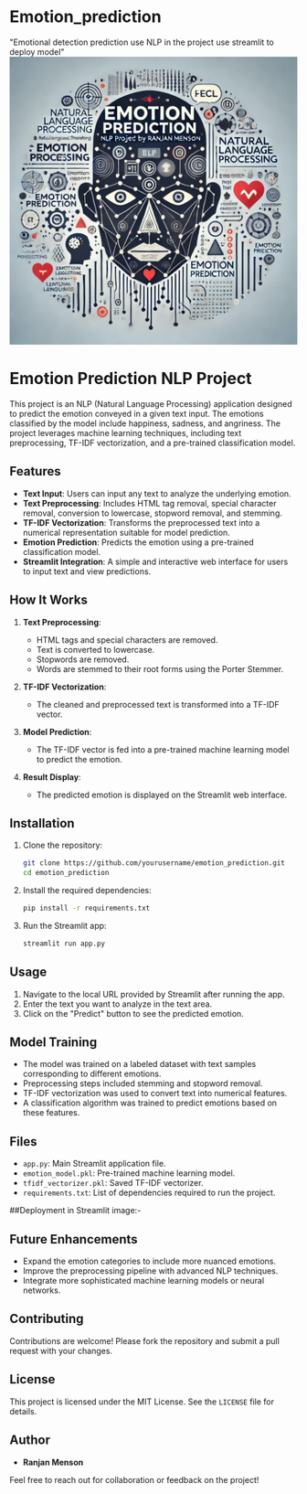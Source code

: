 # Emotion_prediction
"Emotional detection prediction use NLP in the project use streamlit to deploy model"
<img src="https://github.com/rpjinu/Emotion_prediction/blob/main/project_image.png" width='800'>
# Emotion Prediction NLP Project

This project is an NLP (Natural Language Processing) application designed to predict the emotion conveyed in a given text input. The emotions classified by the model include happiness, sadness, and angriness. The project leverages machine learning techniques, including text preprocessing, TF-IDF vectorization, and a pre-trained classification model.

## Features

- **Text Input**: Users can input any text to analyze the underlying emotion.
- **Text Preprocessing**: Includes HTML tag removal, special character removal, conversion to lowercase, stopword removal, and stemming.
- **TF-IDF Vectorization**: Transforms the preprocessed text into a numerical representation suitable for model prediction.
- **Emotion Prediction**: Predicts the emotion using a pre-trained classification model.
- **Streamlit Integration**: A simple and interactive web interface for users to input text and view predictions.

## How It Works

1. **Text Preprocessing**:
    - HTML tags and special characters are removed.
    - Text is converted to lowercase.
    - Stopwords are removed.
    - Words are stemmed to their root forms using the Porter Stemmer.

2. **TF-IDF Vectorization**:
    - The cleaned and preprocessed text is transformed into a TF-IDF vector.

3. **Model Prediction**:
    - The TF-IDF vector is fed into a pre-trained machine learning model to predict the emotion.

4. **Result Display**:
    - The predicted emotion is displayed on the Streamlit web interface.

## Installation

1. Clone the repository:
   ```bash
   git clone https://github.com/yourusername/emotion_prediction.git
   cd emotion_prediction
   ```

2. Install the required dependencies:
   ```bash
   pip install -r requirements.txt
   ```

3. Run the Streamlit app:
   ```bash
   streamlit run app.py
   ```

## Usage

1. Navigate to the local URL provided by Streamlit after running the app.
2. Enter the text you want to analyze in the text area.
3. Click on the "Predict" button to see the predicted emotion.

## Model Training

- The model was trained on a labeled dataset with text samples corresponding to different emotions.
- Preprocessing steps included stemming and stopword removal.
- TF-IDF vectorization was used to convert text into numerical features.
- A classification algorithm was trained to predict emotions based on these features.

## Files

- `app.py`: Main Streamlit application file.
- `emotion_model.pkl`: Pre-trained machine learning model.
- `tfidf_vectorizer.pkl`: Saved TF-IDF vectorizer.
- `requirements.txt`: List of dependencies required to run the project.

##Deployment in Streamlit image:-
<img src="" width="600">

## Future Enhancements

- Expand the emotion categories to include more nuanced emotions.
- Improve the preprocessing pipeline with advanced NLP techniques.
- Integrate more sophisticated machine learning models or neural networks.

## Contributing

Contributions are welcome! Please fork the repository and submit a pull request with your changes.

## License

This project is licensed under the MIT License. See the `LICENSE` file for details.

## Author

- **Ranjan Menson**

Feel free to reach out for collaboration or feedback on the project!
